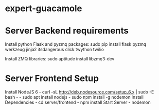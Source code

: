 # expert-guacamole

# Server Backend requirements
Install python Flask and pyzmq packages:
    sudo pip install flask pyzmq werkzeug jinja2 itsdangerous click twython twilio

Install ZMQ libraries:
    sudo aptitude install libzmq3-dev

# Server Frontend Setup
Install NodeJS 6
	- curl -sL http://deb.nodesource.com/setup_6.x | sudo -E bash -
	- sudo apt install nodejs
	- sudo npm install -g nodemon
Install Dependencies
	- cd server/frontend
	- npm install
Start Server
	- nodemon
